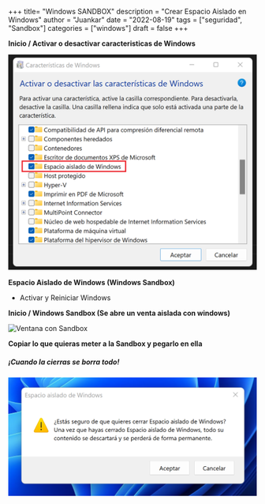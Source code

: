 +++
title= "Windows SANDBOX"
description = "Crear Espacio Aislado en Windows"
author = "Juankar"
date = "2022-08-19"
tags = ["seguridad", "Sandbox"]
categories = ["windows"]
draft = false
+++


 **Inicio / Activar o desactivar caracteristicas de Windows**

![Ventana de carateristicas de Windows con varias entradas marcadas y un recuadro indicando Espacio aislado de Windows](/images/SandBox/SandBox0.png)

**Espacio Aislado de Windows (Windows Sandbox)**
- Activar y Reiniciar Windows  


**Inicio / Windows Sandbox (Se abre un venta aislada con windows)**

![Ventana con Sandbox](/images/SandBox/SandBox.png)

**Copiar lo que quieras meter a la Sandbox y pegarlo en ella**  

##### ¡Cuando la cierras se borra todo!

![Advertencia Borrado](/images/SandBox/SandBox2.png)
